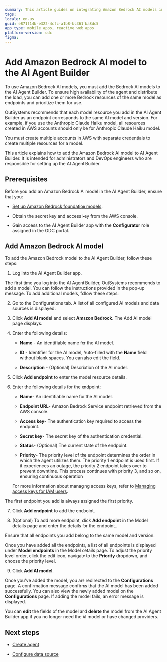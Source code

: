 ```yaml
---
summary: This article guides on integrating Amazon Bedrock AI models into the AI Agent Builder app using OutSystems Developer Cloud (ODC).
tags:
locale: en-us
guid: e871f14b-e322-4cfc-a1b8-bc361fba8dc5
app_type: mobile apps, reactive web apps
platform-version: odc
figma:
---
```

# Add Amazon Bedrock AI model to the AI Agent Builder

To use Amazon Bedrock AI models, you must add the Bedrock AI models to the AI Agent Builder. To ensure high availability of the agent and distribute the load, you can add one or more Bedrock resources of the same model as endpoints and prioritize them for use.

OutSystems recommends that each model resource you add in the AI Agent Builder as an endpoint corresponds to the same AI model and version. For example, if you use the Anthropic Claude Haiku model, all resources created in AWS accounts should only be for Anthropic Claude Haiku model.

<div class="info" markdown="1">

You must create multiple accounts in AWS with separate credentials to create multiple resources for a model.

</div>

This article explains how to add the Amazon Bedrock AI model to AI Agent Builder. It is intended for administrators and DevOps engineers who are responsible for setting up the AI Agent Builder.

## Prerequisites

Before you add an Amazon Bedrock AI model in the AI Agent Builder, ensure that you:

* [Set up Amazon Bedrock foundation models](configure-aws-model.md).

* Obtain the secret key and access key from the AWS console.

* Gain access to the AI Agent Builder app with the **Configurator** role assigned in the ODC portal.

## Add Amazon Bedrock AI model

To add the Amazon Bedrock model to the AI Agent Builder, follow these steps:

1. Log into the AI Agent Builder app.

<div class="info" markdown="1">

The first time you log into the AI Agent Builder, OutSystems recommends to add a model. You can follow the instructions provided in the pop-up message. To add additional models, follow these steps:

</div>

2. Go to the Configurations tab. A list of all configured AI models and data sources is displayed.

1. Click **Add AI model** and select **Amazon Bedrock**. The Add AI model page displays.

1. Enter the following details:

    * **Name** - An identifiable name for the AI model.

    * **ID** -  Identifier for the AI model, Auto-filled with the **Name** field without blank spaces. You can also edit the field.

    * **Description** - (Optional) Description of the AI model.

1. Click **Add endpoint** to enter the model resource details.

1. Enter the following details for the endpoint: 

   * **Name**- An identifiable name for the AI model.

   * **Endpoint URL**- Amazon Bedrock Service endpoint retrieved from the AWS console. 

   * **Access key**- The authentication key required to access the endpoint.

   * **Secret key**- The secret key of the authentication credential.

   * **Status**- (Optional) The current state of the endpoint. 

   * **Priority**- The priority level of the endpoint determines the order in which the agent utilizes them. The priority 1 endpoint is used first. If it experiences an outage, the priority 2 endpoint takes over to prevent downtime. This process continues with priority 3, and so on, ensuring continuous operation

    For more information about managing access keys, refer to [Managing access keys for IAM users](https://docs.aws.amazon.com/IAM/latest/UserGuide/id_credentials_access-keys.html).

<div class="info" markdown="1">

The first endpoint you add is always assigned the first priority.  

</div>

7. Click **Add endpoint** to add the endpoint.

1. (Optional) To add more endpoint, click **Add endpoint** in the Model details page and enter the details for the endpoint..

<div class="info" markdown="1">

 Ensure that all endpoints you add belong to the same model and version.

 </div>

Once you have added all the endpoints, a list of all endpoints is displayed under **Model endpoints** in the Model details page. To adjust the priority level order, click the edit icon, navigate to the **Priority** dropdown, and choose the priority level.

9. Click **Add AI model**.

Once you've added the model, you are redirected to the **Configurations** page. A confirmation message confirms that the AI model has been added successfully. You can also view the newly added model on the **Configurations** page. If adding the model fails, an error message is displayed.

You can **edit** the fields of the model and **delete** the model from the AI Agent Builder app if you no longer need the AI model or have changed providers. 

## Next steps

* [Create agent](../create-agent.md)

* [Configure data source](../configure-data-source/configure-aws-data-source.md)
